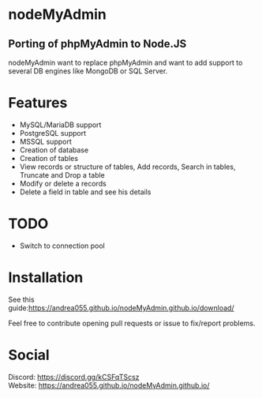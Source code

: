 # nodeMyAdmin

## Porting of phpMyAdmin to Node.JS

nodeMyAdmin want to replace phpMyAdmin and want to add support to several DB engines like MongoDB or SQL Server.

# Features

- MySQL/MariaDB support
- PostgreSQL support
- MSSQL support
- Creation of database
- Creation of tables
- View records or structure of tables, Add records, Search in tables, Truncate and Drop a table
- Modify or delete a records
- Delete a field in table and see his details

# TODO

- Switch to connection pool

# Installation

See this guide:https://andrea055.github.io/nodeMyAdmin.github.io/download/
 
Feel free to contribute opening pull requests or issue to fix/report problems.

# Social

Discord: https://discord.gg/kCSFqTScsz
<br>
Website: https://andrea055.github.io/nodeMyAdmin.github.io/
